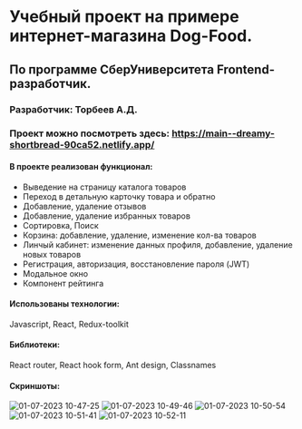 # Учебный проект на примере интернет-магазина Dog-Food.

## По программе СберУниверситета Frontend-разработчик.
### Разработчик: Торбеев А.Д.

### Проект можно посмотреть здесь: https://main--dreamy-shortbread-90ca52.netlify.app/

#### В проекте реализован функционал:

* Выведение на страницу каталога товаров
* Переход в детальную карточку товара и обратно
* Добавление, удаление отзывов
* Добавление, удаление избранных товаров
* Сортировка, Поиск
* Корзина: добавление, удаление, изменение кол-ва товаров
* Линчый кабинет: изменение данных профиля, добавление, удаление новых товаров
* Регистрация, авторизация, восстановление пароля (JWT)
* Модальное окно
* Компонент рейтинга

#### Использованы технологии: 

Javascript, React, Redux-toolkit

#### Библиотеки: 

React router, React hook form, Ant design, Classnames

#### Скриншоты: 


![01-07-2023 10-47-25](https://github.com/torbeevad/dog-food/assets/59761872/5954cf9a-2b4a-4cf8-bd12-98eb73ec14fb)
![01-07-2023 10-49-46](https://github.com/torbeevad/dog-food/assets/59761872/527756a8-26a4-471d-b71a-73756a8c062a)
![01-07-2023 10-50-54](https://github.com/torbeevad/dog-food/assets/59761872/5bed9fd7-9e82-4fcf-8124-088d61867a9c)
![01-07-2023 10-51-41](https://github.com/torbeevad/dog-food/assets/59761872/46de0026-1a52-4754-817d-4dea896ff63b)
![01-07-2023 10-52-11](https://github.com/torbeevad/dog-food/assets/59761872/cd122e53-2901-4267-9ac7-ba4a7538572b)
